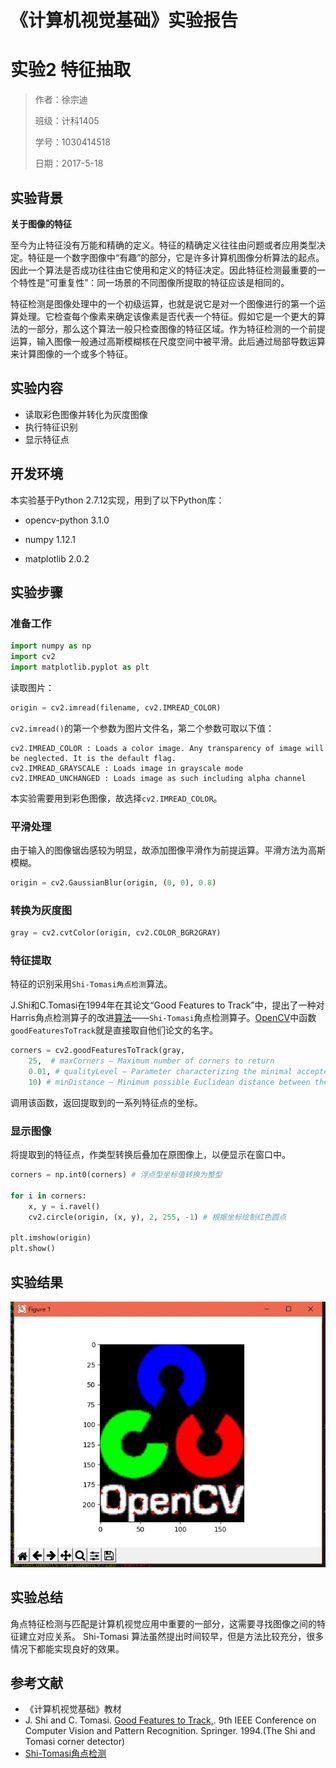 # 《计算机视觉基础》实验报告


# 实验2  特征抽取
> 作者：徐宗迪
>
> 班级：计科1405
>
> 学号：1030414518
>
> 日期：2017-5-18

## 实验背景

**关于图像的特征**

至今为止特征没有万能和精确的定义。特征的精确定义往往由问题或者应用类型决定。特征是一个数字图像中“有趣”的部分，它是许多计算机图像分析算法的起点。因此一个算法是否成功往往由它使用和定义的特征决定。因此特征检测最重要的一个特性是“可重复性”：同一场景的不同图像所提取的特征应该是相同的。

特征检测是图像处理中的一个初级运算，也就是说它是对一个图像进行的第一个运算处理。它检查每个像素来确定该像素是否代表一个特征。假如它是一个更大的算法的一部分，那么这个算法一般只检查图像的特征区域。作为特征检测的一个前提运算，输入图像一般通过高斯模糊核在尺度空间中被平滑。此后通过局部导数运算来计算图像的一个或多个特征。

## 实验内容

- 读取彩色图像并转化为灰度图像
- 执行特征识别
- 显示特征点

## 开发环境

本实验基于Python 2.7.12实现，用到了以下Python库：

- opencv-python 3.1.0

- numpy 1.12.1

- matplotlib 2.0.2

## 实验步骤

### 准备工作

```python
import numpy as np
import cv2
import matplotlib.pyplot as plt
```

读取图片：

```python
origin = cv2.imread(filename, cv2.IMREAD_COLOR)
```

`cv2.imread()`的第一个参数为图片文件名，第二个参数可取以下值：

	cv2.IMREAD_COLOR : Loads a color image. Any transparency of image will be neglected. It is the default flag.
	cv2.IMREAD_GRAYSCALE : Loads image in grayscale mode
	cv2.IMREAD_UNCHANGED : Loads image as such including alpha channel

本实验需要用到彩色图像，故选择`cv2.IMREAD_COLOR`。

### 平滑处理

由于输入的图像锯齿感较为明显，故添加图像平滑作为前提运算。平滑方法为高斯模糊。

```python
origin = cv2.GaussianBlur(origin, (0, 0), 0.8)
```

### 转换为灰度图

```python
gray = cv2.cvtColor(origin, cv2.COLOR_BGR2GRAY)
```



### 特征提取

特征的识别采用`Shi-Tomasi角点检测`算法。

J.Shi和C.Tomasi在1994年在其论文“Good Features to Track”中，提出了一种对Harris角点检测算子的改进[算法](http://lib.csdn.net/base/datastructure)——`Shi-Tomasi`角点检测算子。[OpenCV](http://lib.csdn.net/base/opencv)中函数`goodFeaturesToTrack`就是直接取自他们论文的名字。

```python
corners = cv2.goodFeaturesToTrack(gray, 
	25,  # maxCorners – Maximum number of corners to return
	0.01, # qualityLevel – Parameter characterizing the minimal accepted quality of image corners
	10) # minDistance – Minimum possible Euclidean distance between the returned corners
```

调用该函数，返回提取到的一系列特征点的坐标。

### 显示图像

 将提取到的特征点，作类型转换后叠加在原图像上，以便显示在窗口中。

```python
corners = np.int0(corners) # 浮点型坐标值转换为整型

for i in corners:
    x, y = i.ravel()
    cv2.circle(origin, (x, y), 2, 255, -1) # 根据坐标绘制红色圆点

plt.imshow(origin)
plt.show()
```



## 实验结果

![](screenshots/20170606142616.jpg)

## 实验总结

角点特征检测与匹配是计算机视觉应用中重要的一部分，这需要寻找图像之间的特征建立对应关系。
Shi-Tomasi 算法虽然提出时间较早，但是方法比较充分，很多情况下都能实现良好的效果。

## 参考文献

- 《计算机视觉基础》教材
- J. Shi and C. Tomasi. [Good Features to Track,](http://citeseer.ist.psu.edu/shi94good.html). 9th IEEE Conference on Computer Vision and Pattern Recognition. Springer. 1994.(The Shi and Tomasi corner detector)
- [Shi-Tomasi角点检测](http://blog.csdn.net/dcrmg/article/details/52551637)
